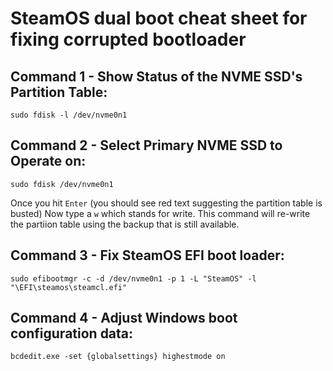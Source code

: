 # SteamOS dual boot cheat sheet for fixing corrupted bootloader

## Command 1 - Show Status of the NVME SSD's Partition Table:
```
sudo fdisk -l /dev/nvme0n1
```

## Command 2 - Select Primary NVME SSD to Operate on:
```
sudo fdisk /dev/nvme0n1
```

Once you hit `Enter` (you should see red text suggesting the partition table is busted)
Now type a `w` which stands for write. This command will re-write the partiion table using the backup that is still available.

## Command 3 - Fix SteamOS EFI boot loader:
```
sudo efibootmgr -c -d /dev/nvme0n1 -p 1 -L "SteamOS" -l "\EFI\steamos\steamcl.efi"
```

## Command 4 - Adjust Windows boot configuration data:
```
bcdedit.exe -set {globalsettings} highestmode on
```
